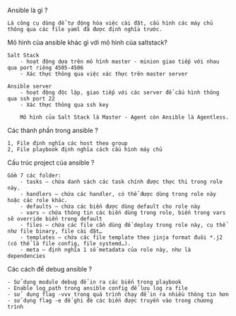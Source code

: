 Ansible là gì ?

    Là công cụ dùng để tự động hóa việc cài đặt, cấu hình các máy chủ thông qua các file yaml đã được định nghĩa trước.

Mô hình của ansible khác gì với mô hình của saltstack?

    Salt Stack  
        - hoạt động dựa trên mô hình master - minion giao tiếp với nhau qua port riêng 4505-4506
        - Xác thực thông qua việc xác thực trên master server

    Ansible server 
        - hoạt động độc lập, giao tiếp với các server để cấu hình thông qua ssh port 22
        - Xác thực thông qua ssh key 

        Mô hình của Salt Stack là Master - Agent còn Ansible là Agentless.

Các thành phần trong ansible ?

    1, File định nghĩa các host theo group
    2, File playbook định nghĩa cách cấu hình máy chủ 

Cấu trúc project của ansible ?

    Gồm 7 các folder:
        - tasks – chứa danh sách các task chính được thực thi trong role này.
        - handlers – chứa các handler, có thể được dùng trong role này hoặc các role khác.
        - defaults – chứa các biến được dùng default cho role này
        - vars – chứa thông tin các biến dùng trong role, biến trong vars sẽ override biến trong default
        - files – chứa các file cần dùng để deploy trong role này, cụ thể như file binary, file cài đặt…
        - templates – chứa các file template theo jinja format đuôi *.j2 (có thể là file config, file systemd…).
        - meta – định nghĩa 1 số metadata của role này, như là dependencies

Các cách để debug ansible ?

    - Sử dụng module debug để in ra các biến trong playbook 
    - Enable log_path trong ansible config để lưu log ra file
    - sử  dụng flag -vvv trong quá trình chạy để in ra nhiều thông tin hơn
    - sử dụng flag -e để ghi đè các biến được truyền vào trong chương trình


